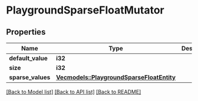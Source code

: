 # PlaygroundSparseFloatMutator

## Properties

Name | Type | Description | Notes
------------ | ------------- | ------------- | -------------
**default_value** | **i32** |  | 
**size** | **i32** |  | 
**sparse_values** | [**Vec<models::PlaygroundSparseFloatEntity>**](PlaygroundSparseFloatEntity.md) |  | 

[[Back to Model list]](../README.md#documentation-for-models) [[Back to API list]](../README.md#documentation-for-api-endpoints) [[Back to README]](../README.md)


